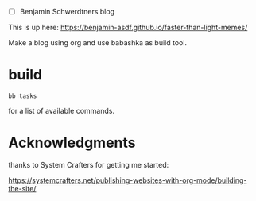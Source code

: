   * [ ] Benjamin Schwerdtners blog

This is up here:
https://benjamin-asdf.github.io/faster-than-light-memes/

Make a blog using org and use babashka as build tool.


# build

```
bb tasks
```

for a list of available commands.

# Acknowledgments

thanks to System Crafters for getting me started:

https://systemcrafters.net/publishing-websites-with-org-mode/building-the-site/
